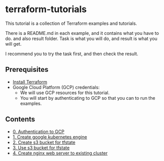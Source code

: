 # terraform-tutorials

This tutorial is a collection of Terraform examples and tutorials.

There is a README.md in each example, and it contains what you have to do. and also result folder.
Task is what you will do, and result is what you will get.

I recommend you to try the task first, and then check the result.

## Prerequisites
* [Install Terraform](https://developer.hashicorp.com/terraform/downloads)
* Google Cloud Platform (GCP) credentials: 
  * We will use GCP resources for this tutorial.
  * You will start by authenticating to GCP so that you can to run the examples.

## Contents
* [0. Authentication to GCP](0-authentication/README.md)
* [1. Create google kubernetes engine](1-google-kubernetes-engine/README.md)
* [2. Create s3 bucket for tfstate](2-create-s3-bucket-for-tfstate/README.md)
* [3. Use s3 bucket for tfstate](3-use-s3-bucket-for-tfstate/README.md)
* [4. Create nginx web server to existing cluster](4-create-pod-to-existing-cluster/README.md)